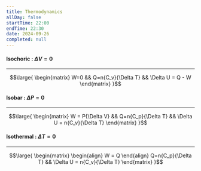 ```yaml
---
title: Thermodynamics
allDay: false
startTime: 22:00
endTime: 22:30
date: 2024-09-26
completed: null
---
```

#### **Isochoric** : $\Delta V = 0$
---
$$\large{
\begin{matrix} 
	W=0 &&
	Q=n{C_v}{\Delta T} &&
	\Delta U = Q - W 
\end{matrix}
}$$

#### **Isobar** : $\Delta P = 0$
---
$$\large{
\begin{matrix}
	W = P{\Delta V} &&
	Q=n{C_p}{\Delta T} &&
	\Delta U = n{C_v}{\Delta T}
\end{matrix}
}$$

#### **Isothermal** : $\Delta T = 0$
---
$$\large{
\begin{matrix}
	\begin{align}
		W = Q
	\end{align}
	Q=n{C_p}{\Delta T} &&
	\Delta U = n{C_v}{\Delta T}
\end{matrix}
}$$

